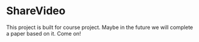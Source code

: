 ShareVideo
==========

This project is built for course project. Maybe in the future we will complete a paper based on it. Come on!

